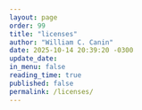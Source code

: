 ```yaml
---
layout: page
order: 99
title: "licenses"
author: "William C. Canin"
date: 2025-10-14 20:39:20 -0300
update_date:
in_menu: false
reading_time: true
published: false
permalink: /licenses/
---
```


<!-- Write from here your page !!! -->

